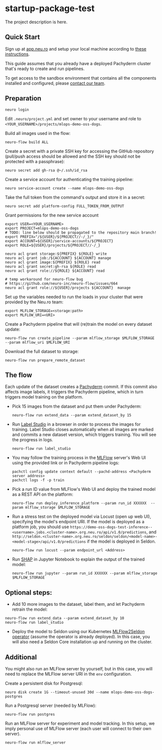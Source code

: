 # startup-package-test

The project description is here.

## Quick Start

Sign up at [app.neu.ro](https://app.neu.ro) and setup your local machine according to [these instructions](https://docs.neu.ro/getting-started#installing-the-cli).

This guide assumes that you already have a deployed Pachyderm cluster that's ready to create and run pipelines.

To get access to the sandbox environment that contains all the components installed and configured, please [contact our team](team@neu.ro).

## Preparation

```shell
neuro login
```

Edit `.neuro/project.yml` and set owner to your username and role to `<YOUR_USERNAME>/projects/mlops-demo-oss-dogs`.

Build all images used in the flow:

```shell
neuro-flow build ALL
```

Create a secret with a private SSH key for accessing the GitHub repository (pull/push access should be allowed and the SSH key should not be protected with a passphrase):

```shell
neuro secret add gh-rsa @~/.ssh/id_rsa
```

Create a service account for authenticating the training pipeline:

```shell
neuro service-account create --name mlops-demo-oss-dogs
```

Take the full token from the command's output and store it in a secret:

```shell
neuro secret add platform-config FULL_TOKEN_FROM_OUTPUT
```

Grant permissions for the new service account

```shell
export USER=<YOUR_USERNAME>
export PROJECT=mlops-demo-oss-dogs
# TODO: line below should be propagated to the repository main branch!
export PREFIX="/${USER}/${PROJECT//-/_}/"
export ACCOUNT=${USER}/service-accounts/${PROJECT}
export ROLE=${USER}/projects/${PROJECT//-/_}

neuro acl grant storage:${PREFIX} ${ROLE} write
neuro acl grant job:/${ACCOUNT} ${ACCOUNT} manage
neuro acl grant image:${PREFIX} ${ROLE} read 
neuro acl grant secret:gh-rsa ${ROLE} read
neuro acl grant role://${ROLE} ${ACCOUNT} read

# temp workaround for neuro-flow bug
# https://github.com/neuro-inc/neuro-flow/issues/664
neuro acl grant role://${USER}/projects ${ACCOUNT}  manage
```

Set up the variables needed to run the loads in your cluster that were provided by the Neu.ro team:

```shell
export MLFLOW_STORAGE=<storage:path>
export MLFLOW_URI=<URI>
```

Create a Pachyderm pipeline that will (re)train the model on every dataset update:

```shell
neuro-flow run create_pipeline --param mlflow_storage $MLFLOW_STORAGE --param mlflow_uri $MLFLOW_URI
```

Download the full dataset to storage:

```shell
neuro-flow run prepare_remote_dataset
```

## The flow

Each update of the dataset creates a [Pachyderm](https://www.pachyderm.com/) commit. If this commit also affects image labels, it triggers the Pachyderm pipeline, which in turn triggers model training on the platform.

- Pick 15 images from the dataset and put them under Pachyderm:

  ```shell
  neuro-flow run extend_data --param extend_dataset_by 15
  ```

- Run [Label Studio](https://labelstud.io/) in a browser in order to process the images for training. Label Studio closes automatically when all images are marked and commits a new dataset version, which triggers training. You will see the progress in logs.

  ```shell
  neuro-flow run label_studio
  ```

- You may follow the training process in the [MLFlow](https://www.mlflow.org/) server's Web UI using the provided link or in Pachyderm pipeline logs:
  
  ```shell
  pachctl config update context default --pachd-address <Pachyderm server address>
  pachctl logs -f -p train 
  ```

- Pick a run ID value from MLFlow's Web UI and deploy the trained model as a REST API on the platform:

  ```shell
  neuro-flow run deploy_inference_platform --param run_id XXXXXX  --param mlflow_storage $MLFLOW_STORAGE
  ```

- Run a stress test on the deployed model via Locust (open up web UI), specifying the model's endpoint URI. If the model is deployed as a platform job, you should use `https://demo-oss-dogs-test-inference--<username>.jobs.<cluster-name>.org.neu.ro/api/v1.0/predictions`, and `http://seldon.<cluster-name>.org.neu.ro/seldon/seldon/<model-name>-<model-stage>/api/v1.0/predictions` if the model is deployed in Seldon.

  ```shell
  neuro-flow run locust --param endpoint_url <Address>
  ```

- Run [SHAP](https://shap.readthedocs.io/en/latest/index.html) in Jupyter Notebook to explain the output of the trained model:

  ```shell
  neuro-flow run jupyter --param run_id XXXXXX --param mlflow_storage $MLFLOW_STORAGE
  ```

## Optional steps:

- Add 10 more images to the dataset, label them, and let Pachyderm retrain the model:

```shell
neuro-flow run extend_data --param extend_dataset_by 10
neuro-flow run label_studio
```

- Deploy the model to Seldon using our Kubernetes [MLFlow2Seldon operator](https://github.com/neuro-inc/mlops-k8s-mlflow2seldon) (assume the operator is already deployed). In this case, you will also need a Seldon Core installation up and running on the cluster.

## Additional

You might also run an MLFlow server by yourself, but in this case, you will need to replace the MLFlow server URI in the `env` configuration.

Create a persistent disk for Postgresql:

```shell
neuro disk create 1G --timeout-unused 30d --name mlops-demo-oss-dogs-postgres
```

Run a Postgresql server (needed by MLFlow):

```shell
neuro-flow run postgres
```

Run an MLFlow server for experiment and model tracking. In this setup, we imply personal use of MLFlow server (each user will connect to their own server).

```shell
neuro-flow run mlflow_server
```
